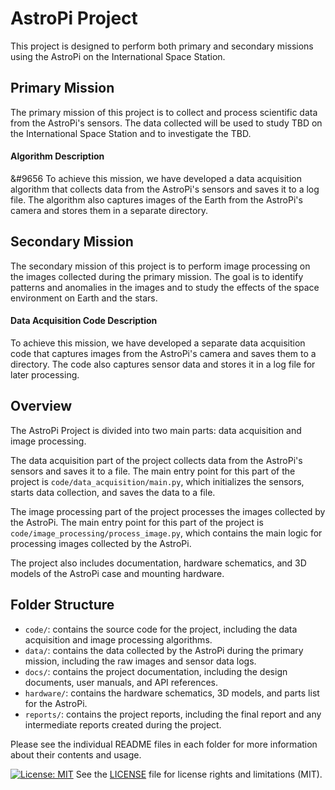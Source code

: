 # AstroPi Project

This project is designed to perform both primary and secondary missions using the AstroPi on the International Space Station.

## Primary Mission

The primary mission of this project is to collect and process scientific data from the AstroPi's sensors. The data collected will be used to study TBD on the International Space Station and to investigate the TBD.

#### Algorithm Description

&#9656 To achieve this mission, we have developed a data acquisition algorithm that collects data from the AstroPi's sensors and saves it to a log file. The algorithm also captures images of the Earth from the AstroPi's camera and stores them in a separate directory. 

## Secondary Mission

The secondary mission of this project is to perform image processing on the images collected during the primary mission. The goal is to identify patterns and anomalies in the images and to study the effects of the space environment on Earth and the stars.

#### Data Acquisition Code Description

To achieve this mission, we have developed a separate data acquisition code that captures images from the AstroPi's camera and saves them to a directory. The code also captures sensor data and stores it in a log file for later processing. 

## Overview

The AstroPi Project is divided into two main parts: data acquisition and image processing.

The data acquisition part of the project collects data from the AstroPi's sensors and saves it to a file. The main entry point for this part of the project is `code/data_acquisition/main.py`, which initializes the sensors, starts data collection, and saves the data to a file.

The image processing part of the project processes the images collected by the AstroPi. The main entry point for this part of the project is `code/image_processing/process_image.py`, which contains the main logic for processing images collected by the AstroPi.

The project also includes documentation, hardware schematics, and 3D models of the AstroPi case and mounting hardware.

## Folder Structure

- `code/`: contains the source code for the project, including the data acquisition and image processing algorithms.
- `data/`: contains the data collected by the AstroPi during the primary mission, including the raw images and sensor data logs.
- `docs/`: contains the project documentation, including the design documents, user manuals, and API references.
- `hardware/`: contains the hardware schematics, 3D models, and parts list for the AstroPi.
- `reports/`: contains the project reports, including the final report and any intermediate reports created during the project.

Please see the individual README files in each folder for more information about their contents and usage.

[![License: MIT](https://img.shields.io/badge/License-MIT-yellow.svg)](https://opensource.org/licenses/MIT) 
See the [LICENSE](LICENSE.txt) file for license rights and limitations (MIT).
